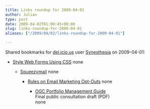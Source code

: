 ```yaml
---
title: Links roundup for 2009-04-01
author: Julian
type: post
date: 2009-04-02T01:00:45+00:00
slug: links-roundup-for-2009-04-01 
aliases: ["/2009/04/02/links-roundup-for-2009-04-01"]

---
```

Shared bookmarks for [del.icio.us][1] user [Synesthesia][2] on 2009-04-01:

  * [Style Web Forms Using CSS][3] 
    none</li> 
    
      * [Squeezymail][4] 
        none</li> 
        
          * [Rules on Email Marketing Opt-Outs][5] 
            none</li> 
            
              * [OGC Portfolio Management Guide][6]  
                Final public consultation draft (PDF)  
                none</ul>

 [1]: https://del.icio.us/
 [2]: https://del.icio.us/synesthesia
 [3]: https://www.sitepoint.com/article/style-web-forms-css
 [4]: https://www.squeezymail.co.uk/?gclid=CMe2irHXz5kCFaAA4wodCEXgtw
 [5]: https://www.ico.gov.uk/upload/documents/library/privacy_and_electronic/introductory/rules_~1.pdf
 [6]: https://www.ogc.gov.uk/documents/PfM_Guide_OGC.pdf